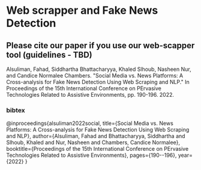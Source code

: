 # Web scrapper and Fake News Detection
## Please cite our paper if you use our web-scapper tool (guidelines - TBD)
Alsuliman, Fahad, Siddhartha Bhattacharyya, Khaled Slhoub, Nasheen Nur, and Candice Normalee Chambers. "Social Media vs. News Platforms: A Cross-analysis for Fake News Detection Using Web Scraping and NLP." In Proceedings of the 15th International Conference on PErvasive Technologies Related to Assistive Environments, pp. 190-196. 2022.
### bibtex
@inproceedings{alsuliman2022social,
  title={Social Media vs. News Platforms: A Cross-analysis for Fake News Detection Using Web Scraping and NLP},
  author={Alsuliman, Fahad and Bhattacharyya, Siddhartha and Slhoub, Khaled and Nur, Nasheen and Chambers, Candice Normalee},
  booktitle={Proceedings of the 15th International Conference on PErvasive Technologies Related to Assistive Environments},
  pages={190--196},
  year={2022}
}
